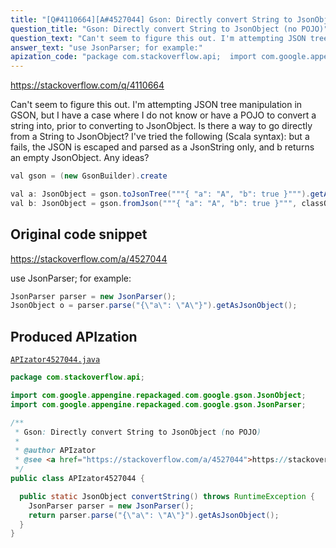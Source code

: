 ```yaml
---
title: "[Q#4110664][A#4527044] Gson: Directly convert String to JsonObject (no POJO)"
question_title: "Gson: Directly convert String to JsonObject (no POJO)"
question_text: "Can't seem to figure this out. I'm attempting JSON tree manipulation in GSON, but I have a case where I do not know or have a POJO to convert a string into, prior to converting to JsonObject. Is there a way to go directly from a String to JsonObject? I've tried the following (Scala syntax): but a fails, the JSON is escaped and parsed as a JsonString only, and b returns an empty JsonObject. Any ideas?"
answer_text: "use JsonParser; for example:"
apization_code: "package com.stackoverflow.api;  import com.google.appengine.repackaged.com.google.gson.JsonObject; import com.google.appengine.repackaged.com.google.gson.JsonParser;  /**  * Gson: Directly convert String to JsonObject (no POJO)  *  * @author APIzator  * @see <a href=\"https://stackoverflow.com/a/4527044\">https://stackoverflow.com/a/4527044</a>  */ public class APIzator4527044 {    public static JsonObject convertString() throws RuntimeException {     JsonParser parser = new JsonParser();     return parser.parse(\"{\\\"a\\\": \\\"A\\\"}\").getAsJsonObject();   } }"
---
```


https://stackoverflow.com/q/4110664

Can&#x27;t seem to figure this out.
I&#x27;m attempting JSON tree manipulation in GSON, but I have a case where I do not know or have a POJO to convert a string into, prior to converting to JsonObject. Is there a way to go directly from a String to JsonObject?
I&#x27;ve tried the following (Scala syntax):
but a fails, the JSON is escaped and parsed as a JsonString only, and
b returns an empty JsonObject.
Any ideas?


```java
val gson = (new GsonBuilder).create

val a: JsonObject = gson.toJsonTree("""{ "a": "A", "b": true }""").getAsJsonObject
val b: JsonObject = gson.fromJson("""{ "a": "A", "b": true }""", classOf[JsonObject])
```


## Original code snippet

https://stackoverflow.com/a/4527044

use JsonParser; for example:

```java
JsonParser parser = new JsonParser();
JsonObject o = parser.parse("{\"a\": \"A\"}").getAsJsonObject();
```

## Produced APIzation

[`APIzator4527044.java`](https://github.com/pasqualesalza/apization-temp-data/raw/master/apizations/java/APIzator4527044.java)

```java
package com.stackoverflow.api;

import com.google.appengine.repackaged.com.google.gson.JsonObject;
import com.google.appengine.repackaged.com.google.gson.JsonParser;

/**
 * Gson: Directly convert String to JsonObject (no POJO)
 *
 * @author APIzator
 * @see <a href="https://stackoverflow.com/a/4527044">https://stackoverflow.com/a/4527044</a>
 */
public class APIzator4527044 {

  public static JsonObject convertString() throws RuntimeException {
    JsonParser parser = new JsonParser();
    return parser.parse("{\"a\": \"A\"}").getAsJsonObject();
  }
}

```